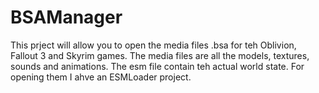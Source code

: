 BSAManager
====

This prject will allow you to open the media files .bsa for teh Oblivion, Fallout 3 and Skyrim games.
The media files are all the models, textures, sounds and animations. The esm file contain teh actual world state.
For opening them I ahve an ESMLoader project.

 
